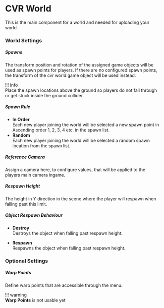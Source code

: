 # CVR World <div class="whitelisted" data-list="W"></div>
This is the main component for a world and needed for uploading your world. 

### World Settings

##### Spawns
The transform position and rotation of the assigned game objects will be used as spawn points for players.
If there are no configured spawn points, the transform of the cvr world game object will be used instead.

!!! info  
    Place the spawn locations above the ground so players do not fall through or get stuck inside the ground collider.

##### Spawn Rule

+ **In Order**  
   Each new player joining the world will be selected a new spawn point in Ascending order 1, 2, 3, 4 etc. in the spawn list.
+ **Random**  
   Each new player joining the world will be selected a random spawn location from the spawn list.

##### Reference Camera
Assign a camera here, to configure values, that will be applied to the players main camera ingame.

##### Respawn Height
The height in Y direction in the scene where the player will respawn when falling past this limit.

##### Object Respawn Behaviour
+ **Destroy**  
   Destroys the object when falling past respawn height.

+ **Respawn**  
   Respawns the object when falling past respawn height.

### Optional Settings

##### Warp Points
Define warp points that are accessible through the menu.

!!! warning  
    **Warp Points** is not usable yet